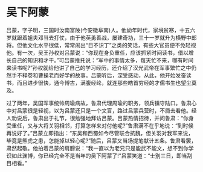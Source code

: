 # 吴下阿蒙

吕蒙，字子明，三国时汝南富陂(今安徽阜南)人。他幼年时代，家境贫寒，十五六岁就跟着姐夫邓当去打仗，由于他英勇善战，屡建奇功，三十一岁就升为横野中郎将。但他文化水平很低，常常闹出“目不识丁”之类的笑话，有些大官员便不免轻视他。有一次，吴王孙权对吕蒙说：“你现在身负重任，应该抓紧时间读书，借以增长自己的知识和才干。”可吕蒙推托说：“军中的事情太多，每天忙不来，哪有时间来读书呢?”孙权就给他讲了自己的学习经历，还介绍了汉光武帝在军事繁忙之中仍然手不释卷和曹操老而好学的故事。吕蒙听后，深受感动，从此，他开始发奋读书，而且进步很快，通今博古，满腹经纶，就连那些皓首穷经的才儒书生也望尘莫及。 

过了两年，吴国军事统帅周瑜病故，鲁肃代理周瑜的职务，领兵镇守陆口。鲁肃心中对吕蒙很是轻视，以为吕蒙还只是一个文盲，路过吕蒙兵营时，不屑去看他。经人劝说后，鲁肃出于礼节，很勉强地拜访吕蒙。吕蒙热情招待，并问鲁肃：“你身受重任，又与大将关羽相邻，打算怎样来对付他呢?”鲁肃满不在乎地说：“到时候再说好了。”吕蒙立即指出：“东吴和西蜀如今尽管联合抗魏，但关羽对我军来说，毕竟是熊虎之患，怎能掉以轻心呢?”随后，吕蒙又当场提笔献计五条。鲁肃看罢，肃然起敬。他拍着吕蒙的肩膀说：“我一直以为老兄只是能武不能文，想不到你学识如此渊博，你已经完全不是当年的吴下阿蒙了!”吕蒙笑道：“士别三日，即当刮目相看。”
 